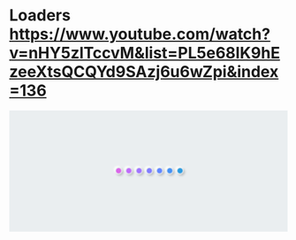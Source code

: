 # Loaders https://www.youtube.com/watch?v=nHY5zlTccvM&list=PL5e68lK9hEzeeXtsQCQYd9SAzj6u6wZpi&index=136
<p align="center">
  <img src="preview.png" alt="preview del proyecto"  width="1600">
</p>